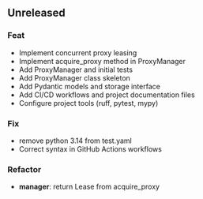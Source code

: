 ## Unreleased

### Feat

- Implement concurrent proxy leasing
- Implement acquire_proxy method in ProxyManager
- Add ProxyManager and initial tests
- Add ProxyManager class skeleton
- Add Pydantic models and storage interface
- Add CI/CD workflows and project documentation files
- Configure project tools (ruff, pytest, mypy)

### Fix

- remove python 3.14 from test.yaml
- Correct syntax in GitHub Actions workflows

### Refactor

- **manager**: return Lease from acquire_proxy
